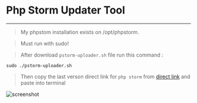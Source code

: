 # Php Storm Updater Tool
---------------------------------------------

> My phpstom installation exists on /opt/phpstorm.

> Must run with sudo!

> After download `pstorm-uploader.sh` file run this command :
```
sudo ./pstorm-uploader.sh
```

> Then copy the last verson direct link for `php storm` from [direct link](https://www.jetbrains.com/phpstorm/download/download-thanks.html?platform=linux)
and paste into terminal

![screenshot](https://i.imgur.com/B0XUh9r.gif)
